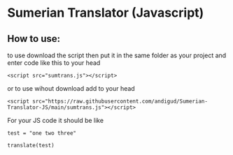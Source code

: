 # Sumerian Translator (Javascript)


## How to use:
to use download the script then put it in the same folder as your project and enter code like this to your head

``<script src="sumtrans.js"></script>``

or to use wihout download add to your head

``<script src="https://raw.githubusercontent.com/andigud/Sumerian-Translator-JS/main/sumtrans.js"></script>``

For your JS code it should be like

``test = "one two three"``

  ``translate(test) ``
